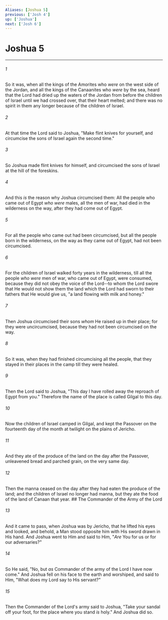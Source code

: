 ```yaml
---
Aliases: [Joshua 5]
previous: ['Josh 4']
up: ['Joshua']
next: ['Josh 6']
---
```

# Joshua 5

***


###### 1 
So it was, when all the kings of the Amorites who _were_ on the west side of the Jordan, and all the kings of the Canaanites who _were_ by the sea, heard that the Lord had dried up the waters of the Jordan from before the children of Israel until we had crossed over, that their heart melted; and there was no spirit in them any longer because of the children of Israel. 

###### 2 
At that time the Lord said to Joshua, "Make flint knives for yourself, and circumcise the sons of Israel again the second time." 

###### 3 
So Joshua made flint knives for himself, and circumcised the sons of Israel at the hill of the foreskins. 

###### 4 
And this _is_ the reason why Joshua circumcised them: All the people who came out of Egypt _who were_ males, all the men of war, had died in the wilderness on the way, after they had come out of Egypt. 

###### 5 
For all the people who came out had been circumcised, but all the people born in the wilderness, on the way as they came out of Egypt, had not been circumcised. 

###### 6 
For the children of Israel walked forty years in the wilderness, till all the people _who were_ men of war, who came out of Egypt, were consumed, because they did not obey the voice of the Lord--to whom the Lord swore that He would not show them the land which the Lord had sworn to their fathers that He would give us, "a land flowing with milk and honey." 

###### 7 
Then Joshua circumcised their sons _whom_ He raised up in their place; for they were uncircumcised, because they had not been circumcised on the way. 

###### 8 
So it was, when they had finished circumcising all the people, that they stayed in their places in the camp till they were healed. 

###### 9 
Then the Lord said to Joshua, "This day I have rolled away the reproach of Egypt from you." Therefore the name of the place is called Gilgal to this day. 

###### 10 
Now the children of Israel camped in Gilgal, and kept the Passover on the fourteenth day of the month at twilight on the plains of Jericho. 

###### 11 
And they ate of the produce of the land on the day after the Passover, unleavened bread and parched grain, on the very same day. 

###### 12 
Then the manna ceased on the day after they had eaten the produce of the land; and the children of Israel no longer had manna, but they ate the food of the land of Canaan that year. ## The Commander of the Army of the Lord 

###### 13 
And it came to pass, when Joshua was by Jericho, that he lifted his eyes and looked, and behold, a Man stood opposite him with His sword drawn in His hand. And Joshua went to Him and said to Him, "_Are_ You for us or for our adversaries?" 

###### 14 
So He said, "No, but _as_ Commander of the army of the Lord I have now come." And Joshua fell on his face to the earth and worshiped, and said to Him, "What does my Lord say to His servant?" 

###### 15 
Then the Commander of the Lord's army said to Joshua, "Take your sandal off your foot, for the place where you stand _is_ holy." And Joshua did so.
